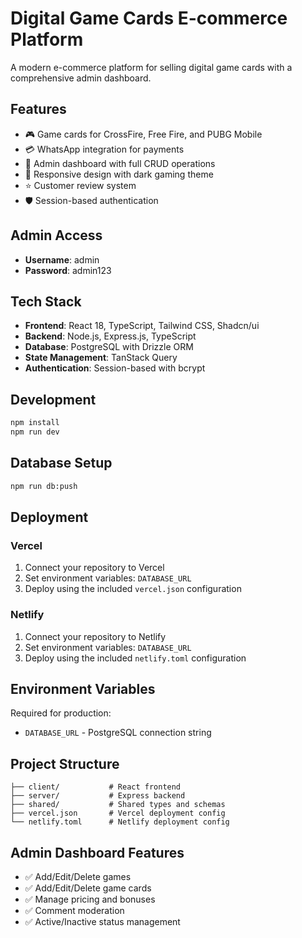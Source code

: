 # Digital Game Cards E-commerce Platform

A modern e-commerce platform for selling digital game cards with a comprehensive admin dashboard.

## Features

- 🎮 Game cards for CrossFire, Free Fire, and PUBG Mobile
- 💳 WhatsApp integration for payments
- 🔐 Admin dashboard with full CRUD operations
- 📱 Responsive design with dark gaming theme
- ⭐ Customer review system
- 🛡️ Session-based authentication

## Admin Access

- **Username**: admin
- **Password**: admin123

## Tech Stack

- **Frontend**: React 18, TypeScript, Tailwind CSS, Shadcn/ui
- **Backend**: Node.js, Express.js, TypeScript
- **Database**: PostgreSQL with Drizzle ORM
- **State Management**: TanStack Query
- **Authentication**: Session-based with bcrypt

## Development

```bash
npm install
npm run dev
```

## Database Setup

```bash
npm run db:push
```

## Deployment

### Vercel
1. Connect your repository to Vercel
2. Set environment variables: `DATABASE_URL`
3. Deploy using the included `vercel.json` configuration

### Netlify
1. Connect your repository to Netlify
2. Set environment variables: `DATABASE_URL`
3. Deploy using the included `netlify.toml` configuration

## Environment Variables

Required for production:
- `DATABASE_URL` - PostgreSQL connection string

## Project Structure

```
├── client/           # React frontend
├── server/           # Express backend
├── shared/           # Shared types and schemas
├── vercel.json       # Vercel deployment config
└── netlify.toml      # Netlify deployment config
```

## Admin Dashboard Features

- ✅ Add/Edit/Delete games
- ✅ Add/Edit/Delete game cards
- ✅ Manage pricing and bonuses
- ✅ Comment moderation
- ✅ Active/Inactive status management
